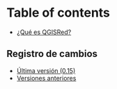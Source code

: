 # Table of contents

* [¿Qué es QGISRed?](README.md)

## Registro de cambios

* [Última versión (0.15)](registro-de-cambios/ultima-version-0.15.md)
* [Versiones anteriores](registro-de-cambios/versiones-anteriores.md)
